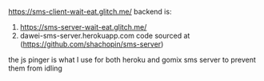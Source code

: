 https://sms-client-wait-eat.glitch.me/
backend is:
1) https://sms-server-wait-eat.glitch.me/
2) dawei-sms-server.herokuapp.com code sourced at (https://github.com/shachopin/sms-server)

the js pinger is what I use for both heroku and gomix sms server to prevent them from idling